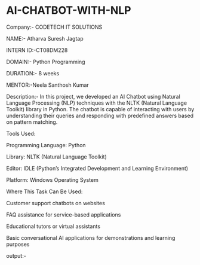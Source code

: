 # AI-CHATBOT-WITH-NLP
Company:- CODETECH IT SOLUTIONS

NAME:- Atharva Suresh Jagtap

INTERN ID:-CT08DM228

DOMAIN:- Python Programming

DURATION:- 8 weeks

MENTOR:-Neela Santhosh Kumar

Description:- In this project, we developed an AI Chatbot using Natural Language Processing (NLP) techniques with the NLTK (Natural Language Toolkit) library in Python. The chatbot is capable of interacting with users by understanding their queries and responding with predefined answers based on pattern matching.

Tools Used:

Programming Language: Python

Library: NLTK (Natural Language Toolkit)

Editor: IDLE (Python’s Integrated Development and Learning Environment)

Platform: Windows Operating System

Where This Task Can Be Used:

Customer support chatbots on websites

FAQ assistance for service-based applications

Educational tutors or virtual assistants

Basic conversational AI applications for demonstrations and learning purposes

output:-

